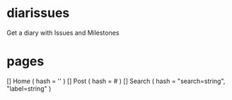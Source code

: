 diarissues
==========

Get a diary with Issues and Milestones

pages
=====

[] Home ( hash = '' )
[] Post ( hash = # )
[] Search ( hash = "search=string", "label=string" )
